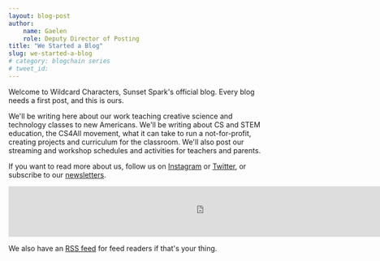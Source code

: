 ```yaml
---
layout: blog-post
author:
    name: Gaelen
    role: Deputy Director of Posting
title: "We Started a Blog"
slug: we-started-a-blog
# category: blogchain series
# tweet_id:
---
```

Welcome to Wildcard Characters, Sunset Spark's official blog. Every blog needs a
first post, and this is ours.

We'll be writing here about our work teaching creative science and technology
classes to new Americans. We'll be writing about CS and STEM education, the
CS4All movement, what it can take to run a not-for-profit, creating projects
and curriculum for the classroom. We'll also post our streaming and workshop
schedules and activities for teachers and parents.

If you want to read more about us, follow us on [Instagram](https://instagram.com/SunsetSparkNYC) or [Twitter](https://twitter.com/SunsetSparkNYC), or subscribe to our [newsletters](/newsletter).

<div class="newsletter-iframe"><iframe class="substack" src="https://newsletter.sunsetspark.org/embed" loading="eager" width="768" height="100" style="" frameborder="0" scrolling="no"></iframe></div>

We also have an [RSS feed](/feed.xml) for feed readers if that's your thing.

<!--more-->
